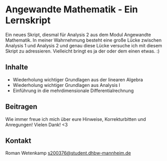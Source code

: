 # Angewandte Mathematik - Ein Lernskript
Ein neues Skript, diesmal für Analysis 2 aus dem Modul Angewandte Mathematik. In meiner Wahrnehmung besteht eine große Lücke zwischen Analysis 1 und Analysis 2 und genau diese Lücke versuche ich mit diesem Skript zu adressieren. Vielleicht bringt es ja der oder dem einen etwas. :)
## Inhalte
- Wiederholung wichtiger Grundlagen aus der linearen Algebra
- Wiederholung wichtiger Grundlagen aus Analysis I
- Einführung in die mehrdimensionale Differentialrechnung
## Beitragen
Wie immer freue ich mich über eure Hinweise, Korrekturbitten und Anregungen! Vielen Dank! <3
## Kontakt
Roman Wetenkamp
s200376@student.dhbw-mannheim.de
